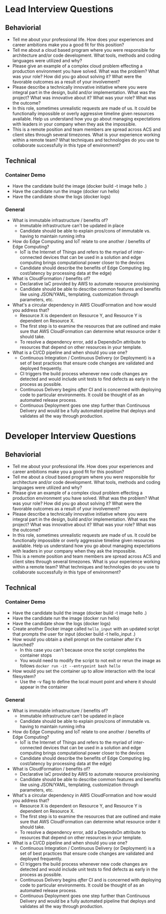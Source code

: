# Lead Interview Questions
## Behaviorial
* Tell me about your professional life. How does your experiences and career ambitions make you a good fit for this position?
* Tell me about a cloud based program where you were responsible for architecture and/or code development. What tools, methods and coding languages were utilized and why?
* Please give an example of a complex cloud problem effecting a production environment you have solved. What was the problem? What was your role? How did you go about solving it? What were the favorable outcomes as a result of your involvement?
* Please describe a technically innovative initiative where you were integral part in the design, build and/or implementation. What was the project? What was innovative about it? What was your role? What was the outcome?
* In this role, sometimes unrealistic requests are made of us. It could be functionally impossible or overly aggressive timeline given resources available. Help us understand how you go about managing expectations with leaders in your company when they ask the impossible.
* This is a remote position and team members are spread across ACS and client sites through several timezones.  What is your experience working within a remote team? What techniques and technologies do you use to collaborate successfully in this type of environment?

## Technical
### Container Demo
* Have the candidate build the image (docker build -t image hello .)
* Have the candidate run the image (docker run hello)
* Have the candidate show the logs (docker logs)
### General
* What is immutable infrastructure / benefits of? 
    * Immutable infrastructure can't be updated in place
    * Candidate should be able to explain pros/cons of immutable vs. having to maintain running infra
* How do Edge Computing and IoT relate to one another / benefits of Edge Computing?
    * IoT is the Internet of Things and refers to the myriad of inter-connected devices that can be used in a solution and edge computing brings computational power closer to the devices
    * Candidate should describe the benefits of Edge Computing (eg. cost/latency by processing data at the edge)
* What is CloudFormation / benefits of?
    * Declarative IaC provided by AWS to automate resource provisioning
    * Candidate should be able to describe common features and benefits like using JSON/YAML, templating, customization through parameters, etc.
* What's a circular dependency in AWS CloudFormation and how would you address that?
    * Resource X is dependent on Resource Y, and Resource Y is dependent on Resource X.
    * The first step is to examine the resources that are outlined and make sure that AWS CloudFormation can determine what resource order it should take.
    * To resolve a dependency error, add a DependsOn attribute to resources that depend on other resources in your template.
* What is a CI/CD pipeline and when should you use one?
    * Continuous Integration / Continuous Delivery (or Deployment) is a set of best practices that ensure code changes are validated and deployed frequently.
    * CI triggers the build process whenever new code changes are detected and would include unit tests to find defects as early in the process as possible.
    * Continuous Delivery begins _after_ CI and is concerned with deploying code to particular environments.  It could be thought of as an automated release process.
    * Continuous Deployment goes one step further than Continuous Delivery and would be a fully automated pipeline that deploys and validates all the way through production.

# Developer Interview Questions
## Behaviorial
* Tell me about your professional life. How does your experiences and career ambitions make you a good fit for this position?
* Tell me about a cloud based program where you were responsible for architecture and/or code development. What tools, methods and coding languages were utilized and why?
* Please give an example of a complex cloud problem effecting a production environment you have solved. What was the problem? What was your role? How did you go about solving it? What were the favorable outcomes as a result of your involvement?
* Please describe a technically innovative initiative where you were integral part in the design, build and/or implementation. What was the project? What was innovative about it? What was your role? What was the outcome?
* In this role, sometimes unrealistic requests are made of us. It could be functionally impossible or overly aggressive timeline given resources available. Help us understand how you go about managing expectations with leaders in your company when they ask the impossible.
* This is a remote position and team members are spread across ACS and client sites through several timezones.  What is your experience working within a remote team? What techniques and technologies do you use to collaborate successfully in this type of environment?

## Technical
### Container Demo
* Have the candidate build the image (docker build -t image hello .)
* Have the candidate run the image (docker run hello)
* Have the candidate show the logs (docker logs)
* Create another Docker image called `hello_input` with an updated script that prompts the user for input (docker build -t hello_input .)
* How would you obtain a shell prompt on the container after it's launched?
    * In this case you can't because once the script completes the container stops
    * You would need to modify the script to not exit or rerun the image as follows ```docker run -it --entrypoint bash hello```
* How would you set the container up to allow interaction with the local filesystem?
    * Use the -v flag to define the local mount point and where it should appear in the container
### General
* What is immutable infrastructure / benefits of? 
    * Immutable infrastructure can't be updated in place
    * Candidate should be able to explain pros/cons of immutable vs. having to maintain running infra
* How do Edge Computing and IoT relate to one another / benefits of Edge Computing?
    * IoT is the Internet of Things and refers to the myriad of inter-connected devices that can be used in a solution and edge computing brings computational power closer to the devices
    * Candidate should describe the benefits of Edge Computing (eg. cost/latency by processing data at the edge)
* What is CloudFormation / benefits of?
    * Declarative IaC provided by AWS to automate resource provisioning
    * Candidate should be able to describe common features and benefits like using JSON/YAML, templating, customization through parameters, etc.
* What's a circular dependency in AWS CloudFormation and how would you address that?
    * Resource X is dependent on Resource Y, and Resource Y is dependent on Resource X.
    * The first step is to examine the resources that are outlined and make sure that AWS CloudFormation can determine what resource order it should take.
    * To resolve a dependency error, add a DependsOn attribute to resources that depend on other resources in your template.
* What is a CI/CD pipeline and when should you use one?
    * Continuous Integration / Continuous Delivery (or Deployment) is a set of best practices that ensure code changes are validated and deployed frequently.
    * CI triggers the build process whenever new code changes are detected and would include unit tests to find defects as early in the process as possible.
    * Continuous Delivery begins _after_ CI and is concerned with deploying code to particular environments.  It could be thought of as an automated release process.
    * Continuous Deployment goes one step further than Continuous Delivery and would be a fully automated pipeline that deploys and validates all the way through production.